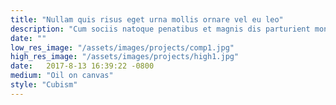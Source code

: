 ```yaml
---
title: "Nullam quis risus eget urna mollis ornare vel eu leo"
description: "Cum sociis natoque penatibus et magnis dis parturient montes, nascetur ridiculus mus. Nullam quis risus eget urna mollis ornare vel eu leo."
date: ""
low_res_image: "/assets/images/projects/comp1.jpg"
high_res_image: "/assets/images/projects/high1.jpg"
date:   2017-8-13 16:39:22 -0800
medium: "Oil on canvas"
style: "Cubism"
---
```

